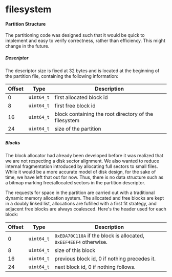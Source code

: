 filesystem
==========

#### Partition Structure

The partitioning code was designed such that it would be quick to implement and easy to verify correctness, rather than efficiency. This might change in the future.

##### Descriptor

The descriptor size is fixed at 32 bytes and is located at the beginning of the partition file, containing the following information:

Offset | Type |  Description
--- | --- | ---
0 |  `uint64_t` | first allocated block id
8 |  `uint64_t` | first free block id
16 | `uint64_t` | block containing the root directory of the filesystem
24 | `uint64_t` | size of the partition


##### Blocks

The block allocator had already been developed before it was realized that we are not respecting a disk sector alignment. We also wanted to reduce internal fragmentation introduced by allocating full sectors to small files. While it would be a more accurate model of disk design, for the sake of time, we have left that out for now. Thus, there is no data structure such as a bitmap marking free/allocated sectors in the partition descriptor.

The requests for space in the partition are carried out with a traditional dynamic memory allocation system. The allocated and free blocks are kept in a doubly linked list, allocations are fufilled with a first fit strategy, and adjacent free blocks are always coalesced. Here's the header used for each block:

Offset | Type | Description
--- | --- | ---
0 | `uint64_t` | `0xEDA70C110A` if the block is allocated, `0xEEF4EEF4` otherwise.
8 | `uint64_t` | size of this block
16 | `uint64_t` | previous block id, 0 if nothing precedes it.
24 | `uint64_t` | next block id, 0 if nothing follows.




